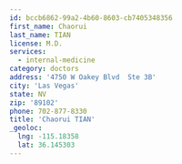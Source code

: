 ```yaml
---
id: bccb6862-99a2-4b60-8603-cb7405348356
first_name: Chaorui
last_name: TIAN
license: M.D.
services:
  - internal-medicine
category: doctors
address: '4750 W Oakey Blvd  Ste 3B'
city: 'Las Vegas'
state: NV
zip: '89102'
phone: 702-877-8330
title: 'Chaorui TIAN'
_geoloc:
  lng: -115.18358
  lat: 36.145303
---
```

